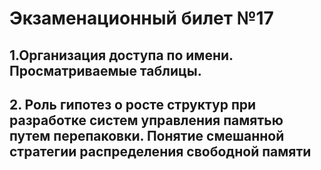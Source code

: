 # Экзаменационный билет №17


## 1.Организация доступа по имени. Просматриваемые таблицы. 
## 2. Роль гипотез о росте структур при разработке систем управления памятью путем перепаковки. Понятие смешанной стратегии распределения свободной памяти